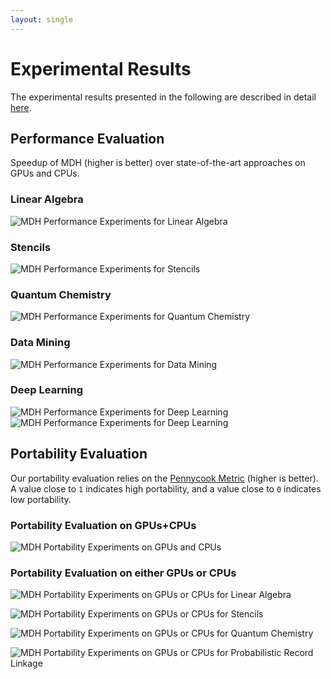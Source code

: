 ```yaml
---
layout: single
---
```


# Experimental Results

The experimental results presented in the following are described in detail [here](TODO).

## Performance Evaluation

Speedup of MDH (higher is better) over state-of-the-art approaches on GPUs and CPUs.

### Linear Algebra
![MDH Performance Experiments for Linear Algebra](/assets/images/exp_1.png)

### Stencils
![MDH Performance Experiments for Stencils](/assets/images/exp_2.png)

### Quantum Chemistry
![MDH Performance Experiments for Quantum Chemistry](/assets/images/exp_3.png)

### Data Mining
![MDH Performance Experiments for Data Mining](/assets/images/exp_4.png)

### Deep Learning
![MDH Performance Experiments for Deep Learning](/assets/images/exp_5.png)
![MDH Performance Experiments for Deep Learning](/assets/images/exp_6.png)


## Portability Evaluation

Our portability evaluation relies on the [Pennycook Metric](https://www.sciencedirect.com/science/article/pii/S0167739X17300559?casa_token=9ZtxQWqqghkAAAAA:XIXXlWXYjfwGE2KqY0gzuvmy8Mf_o4vtXEYAKY6dZECgDzWkrOwv_AMr2ObjkTn_jpty04kj_-0) (higher is better). A value close to `1` indicates high portability, and a value close to `0` indicates low portability.

### Portability Evaluation on GPUs+CPUs
![MDH Portability Experiments on GPUs and CPUs](/assets/images/eval_port_gpu_and_cpu.png)


### Portability Evaluation on either GPUs or CPUs

![MDH Portability Experiments on GPUs or CPUs for Linear Algebra](/assets/images/eval_port_gpu_or_cpu_la.png)

![MDH Portability Experiments on GPUs or CPUs for Stencils](/assets/images/eval_port_gpu_or_cpu_stencil.png)

![MDH Portability Experiments on GPUs or CPUs for Quantum Chemistry](/assets/images/eval_port_gpu_or_cpu_qc.png)

![MDH Portability Experiments on GPUs or CPUs for Probabilistic Record Linkage](/assets/images/eval_port_gpu_or_cpu_dl.png)